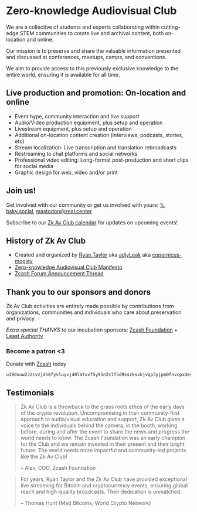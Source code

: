 # Zero-knowledge Audiovisual Club
We are a collective of students and experts collaborating within cutting-edge STEM communities to create live and archival content, both on-location and online.

Our mission is to preserve and share the valuable information presented and discussed at conferences, meetups, camps, and conventions.

We aim to provide access to this previously exclusive knowledge to the entire world, ensuring it is available for all time. 

## Live production and promotion: On-location and online 
- Event hype, community interaction and live support 
- Audio/Video production equipment, plus setup and operation
- Livestream equipment, plus setup and operation 
- Additional on-location content creation (interviews, podcasts, stories, etc) 
- Stream localization: Live transcription and translation rebroadcasts 
- Restreaming to chat platforms and social networks 
- Professional video editing: Long-format post-production and short clips for social media 
- Graphic design for web, video and/or print 

## Join us! 
Get involved with our community or get us involved with yours: [𝕏](https://x.com/ZkAv_Club), [bsky.social](https://bsky.app/profile/zkavclub.bsky.social), [mastodon@zeal.center](https://zeal.center/@ZFAVClub) 

Subscribe to our [Zk Av Club calendar](https://lu.ma/zkav) for updates on upcoming events! 

## History of Zk Av Club 
- Created and organized by [Ryan Taylor](https://web.archive.org/web/20130923054857/http://bitcoinmagazine.com:80/about-us) aka [adjyLeak](https://youtube.com/adjyleak) aka [copernicus-mogley](https://github.com/copernicus-mogley) 
- [Zero-knowledge Audiovisual Club Manifesto](https://free2z.com/ZKAV.club/zpage/zf-av-club-manifesto) 
- [Zcash Forum Announcement Thread](https://forum.zcashcommunity.com/t/the-zero-knowledge-audiovisual-club/43733) 

## Thank you to our sponsors and donors 
Zk Av Club activities are entirely made possible by contributions from organizations, communities and individuals who care about preservation and privacy. 

*Extra special THANKS* to our incubation sponsors: [Zcash Foundation](https://zfnd.org) + [Least Authority](https://leastauthority.com) 

### Become a patron <3 
Donate with [Zcash](https://z.cash) today
```
u19duuw23zcvzjdn8fyvluyvj40latvvf5y95n2clf5d9sszksvkjvqp3yjpm0fnvcpx4esgxay42dlufvqrcsn9lg0582y3zkfqcvzt23puexgpd0mnjh5y8wq9rpa3sq952nxn80t9k69t7qvc5rfvc74wvvlswve34kz0s04px9vv4fkj4nwzc3elsmg8qxky5x2ehcle962jj8wfn
``` 

## Testimonials 

> Zk Av Club is a throwback to the grass roots ethos of the early days of the crypto revolution. Uncompromising in their community-first approach to audio/visual education and support, Zk Av Club gives a voice to the individuals behind the camera, in the booth, working before, during and after the event to share the news and progress the world needs to know. The Zcash Foundation was an early champion for the Club and we remain invested in their present and their bright future. The world needs more impactful and community-led projects like the Zk Av Club! 
> 
> – Alex, COO, Zcash Foundation 


> For years, Ryan Taylor and the Zk Av Club have provided exceptional live streaming for Bitcoin and cryptocurrency events, ensuring global reach and high-quality broadcasts. Their dedication is unmatched. 
> 
> – Thomas Hunt (Mad Bitcoins, World Crypto Network) 

